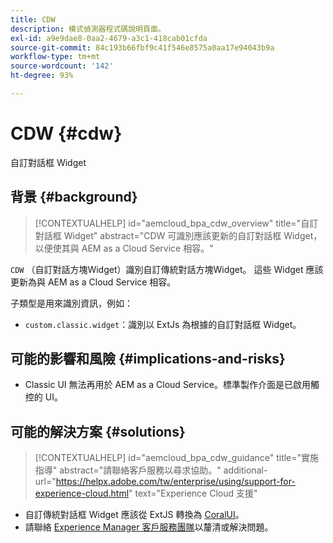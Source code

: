 ```yaml
---
title: CDW
description: 模式偵測器程式碼說明頁面。
exl-id: a9e9dae8-0aa2-4679-a3c1-418cab01cfda
source-git-commit: 84c193b66fbf9c41f546e8575a0aa17e94043b9a
workflow-type: tm+mt
source-wordcount: '142'
ht-degree: 93%

---
```


# CDW {#cdw}

自訂對話框 Widget

## 背景 {#background}

>[!CONTEXTUALHELP]
>id="aemcloud_bpa_cdw_overview"
>title="自訂對話框 Widget"
>abstract="CDW 可識別應該更新的自訂對話框 Widget，以便使其與 AEM as a Cloud Service 相容。"

`CDW`  （自訂對話方塊Widget）識別自訂傳統對話方塊Widget。 這些 Widget 應該更新為與 AEM as a Cloud Service 相容。

子類型是用來識別資訊，例如：

* `custom.classic.widget`：識別以 ExtJs 為根據的自訂對話框 Widget。

## 可能的影響和風險 {#implications-and-risks}

* Classic UI 無法再用於 AEM as a Cloud Service。標準製作介面是已啟用觸控的 UI。

## 可能的解決方案 {#solutions}

>[!CONTEXTUALHELP]
>id="aemcloud_bpa_cdw_guidance"
>title="實施指導"
>abstract="請聯絡客戶服務以尋求協助。"
>additional-url="https://helpx.adobe.com/tw/enterprise/using/support-for-experience-cloud.html" text="Experience Cloud 支援"

* 自訂傳統對話框 Widget 應該從 ExtJS 轉換為 [CoralUI](https://developer.adobe.com/experience-manager/reference-materials/6-5/coral-ui/coralui3/getting-started.html)。
* 請聯絡 [Experience Manager 客戶服務團隊](https://helpx.adobe.com/tw/enterprise/using/support-for-experience-cloud.html)以釐清或解決問題。
